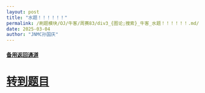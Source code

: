 ```yaml
---
layout: post
title: "水题！！！！！！"
permalink: /刷题模块/OJ/牛客/周赛83/div3_{图论;搜索}_牛客_水题！！！！！！.md/
date: 2025-03-04
author: "JNMC孙国庆"
---
```


#### [备用返回通道](../../README.md)
# [转到题目](https://ac.nowcoder.com/acm/contest/102896/F)